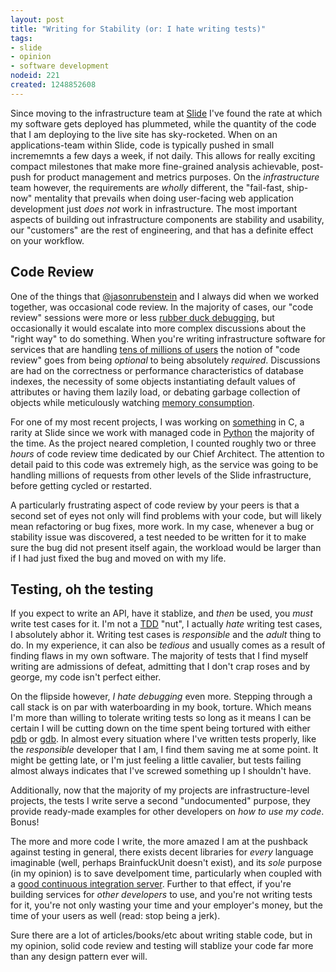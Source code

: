 ```yaml
--- 
layout: post
title: "Writing for Stability (or: I hate writing tests)"
tags: 
- slide
- opinion
- software development
nodeid: 221
created: 1248852608
---
```

Since moving to the infrastructure team at [Slide](http://slideinc.github.com) 
I've found the rate at which my software gets deployed has plummeted, while the 
quantity of the code that I am deploying to the live site has sky-rocketed. When
on an applications-team within Slide, code is typically pushed in small incrememnts a few
days a week, if not daily. This allows for really exciting compact milestones that 
make more fine-grained analysis achievable, post-push for product management and metrics 
purposes. On the _infrastructure_ team however, the requirements are *wholly* different, 
the "fail-fast, ship-now" mentality that prevails when doing user-facing web application 
development just *does not* work in infrastructure. The most important aspects of building
out infrastructure components are stability and usability, our "customers" are the rest of 
engineering, and that has a definite effect on your workflow.

Code Review
------------
One of the things that [@jasonrubenstein](http://twitter.com/jasonrubenstein) and I always 
did when we worked together, was occasional code review. In the majority of cases, our "code review" sessions 
were more or less [rubber duck debugging](http://en.wikipedia.org/wiki/Rubber_duck_debugging), but 
occasionally it would escalate into more complex discussions about the "right way" to do something. 
When you're writing infrastructure software for services that are handling [tens of millions of users](http://www.slide.com/static/about_press) 
the notion of "code review" goes from being _optional_ to being absolutely _required_. Discussions 
are had on the correctness or performance characteristics of database indexes, the necessity of some 
objects instantiating default values of attributes or having them lazily load, or debating garbage 
collection of objects while meticulously watching [memory consumption](https://twitter.com/agentdero/status/2442677113).

For one of my most recent projects, I was working on [something](http://github.com/slideinc/PyECC/tree/master) in C, 
a rarity at Slide since we work with managed code in [Python](http://python.org) the majority of the 
time. As the project neared completion, I counted roughly two or three *hours* of code review time 
dedicated by our Chief Architect. The attention to detail paid to this code was extremely high, 
as the service was going to be handling millions of requests from other levels of 
the Slide infrastructure, before getting cycled or restarted. 

A particularly frustrating aspect of code review by your peers is that a second set of eyes not only 
will find problems with your code, but will likely mean refactoring or bug fixes, more work.
In my case, whenever a bug or stability issue was discovered, a test needed to be 
written for it to make sure the bug did not present itself again, the workload would be larger than 
if I had just fixed the bug and moved on with my life.


Testing, oh the testing
-----------------------
If you expect to write an API, have it stablize, and *then* be used, you *must* write test cases for 
it. I'm not a [TDD](http://en.wikipedia.org/wiki/Test-driven_development) "nut", I actually *hate* 
writing test cases, I absolutely abhor it. Writing test cases is _responsible_ and  the _adult_ 
thing to do. In my experience, it can also be _tedious_ and usually comes as a result of 
finding flaws in my own software. The majority of tests that I find myself writing are admissions of
defeat, admitting that I don't crap roses and by george, my code isn't perfect either. 

On the flipside however, *I hate debugging* even more. Stepping through a call stack is on par 
with waterboarding in my book, torture. Which means I'm more than willing to tolerate writing tests
so long as it means I can be certain I will be cutting down on the time spent being tortured with 
either [pdb](http://docs.python.org/library/pdb.html) or [gdb](http://www.gnu.org/software/gdb/). 
In almost every situation where I've written tests properly, like the _responsible_ developer that 
I am, I find them saving me at some point. It might be getting late, or I'm just feeling a little
cavalier, but tests failing almost always indicates that I've screwed something up I shouldn't have.

Additionally, now that the majority of my projects are infrastructure-level projects, the tests I write serve 
a second "undocumented" purpose, they provide ready-made examples for other developers on _how to 
use my code_. Bonus!


The more and more code I write, the more amazed I am at the pushback against testing in general, 
there exists decent libraries for *every* language imaginable (well, perhaps BrainfuckUnit doesn't 
exist), and its *sole* purpose (in my opinion) is to save develpoment time, particularly when coupled 
with a [good continuous integration server](http://www.hudson-ci.org). Further to that effect, if you're 
building services for *other developers* to use, and you're not writing tests for it, you're not only 
wasting your time and your employer's money, but the time of your users as well (read: stop being a jerk). 

Sure there are a lot of articles/books/etc about writing stable code, but in my opinion, solid code
review and testing will stablize your code far more than any design pattern ever will.
<!--break-->
